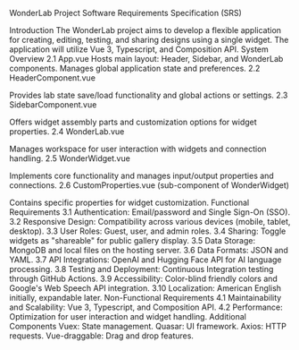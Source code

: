 WonderLab Project Software Requirements Specification (SRS)

Introduction
The WonderLab project aims to develop a flexible application for creating, editing, testing, and sharing designs using a single widget. The application will utilize Vue 3, Typescript, and Composition API.
System Overview
2.1 App.vue
Hosts main layout: Header, Sidebar, and WonderLab components.
Manages global application state and preferences.
2.2 HeaderComponent.vue

Provides lab state save/load functionality and global actions or settings.
2.3 SidebarComponent.vue

Offers widget assembly parts and customization options for widget properties.
2.4 WonderLab.vue

Manages workspace for user interaction with widgets and connection handling.
2.5 WonderWidget.vue

Implements core functionality and manages input/output properties and connections.
2.6 CustomProperties.vue (sub-component of WonderWidget)

Contains specific properties for widget customization.
Functional Requirements
3.1 Authentication: Email/password and Single Sign-On (SSO).
3.2 Responsive Design: Compatibility across various devices (mobile, tablet, desktop).
3.3 User Roles: Guest, user, and admin roles.
3.4 Sharing: Toggle widgets as "shareable" for public gallery display.
3.5 Data Storage: MongoDB and local files on the hosting server.
3.6 Data Formats: JSON and YAML.
3.7 API Integrations: OpenAI and Hugging Face API for AI language processing.
3.8 Testing and Deployment: Continuous Integration testing through GitHub Actions.
3.9 Accessibility: Color-blind friendly colors and Google's Web Speech API integration.
3.10 Localization: American English initially, expandable later.
Non-Functional Requirements
4.1 Maintainability and Scalability: Vue 3, Typescript, and Composition API.
4.2 Performance: Optimization for user interaction and widget handling.
Additional Components
Vuex: State management.
Quasar: UI framework.
Axios: HTTP requests.
Vue-draggable: Drag and drop features.
